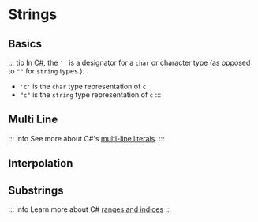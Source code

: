 <script setup>
import CodeSplitter from '../../components/CodeSplitter.vue'
</script>

# Strings

## Basics

<CodeSplitter>
  <template #left>

```ts
let name = "Steve";
let name: string = "Steve";
```

  </template>
  <template #right>

```csharp
var name = "Steve";
string name = "Steve";
```

  </template>
</CodeSplitter>

::: tip
In C#, the `''` is a designator for a `char` or character type (as opposed to `""` for `string` types.).
-  `'c'` is the `char` type representation of `c`
-  `"c"` is the `string` type representation of `c`
:::

## Multi Line

<CodeSplitter>
  <template #left>

```ts
let html = `
  <div>
    <p>Hello!</p>
  </div>
`;
```

  </template>
  <template #right>

```csharp
var html = """
  <div>
    <p>Hello!</p>
  </div>
  """; // Note the left alignment.
```

  </template>
</CodeSplitter>

::: info
See more about C#'s [multi-line literals](https://learn.microsoft.com/en-us/dotnet/csharp/language-reference/tokens/raw-string).
:::

## Interpolation

<CodeSplitter>
  <template #left>

```ts
let name = `${first} ${last}`;

let html = `
  <div>
    <p>${greeting}</p>
  </div>
`;
```

  </template>
  <template #right>

```csharp
var name = $"{first} {last}";

var html = $"""
  <div>
    <p>{greeting}</p>
  </div>
  """;
```

  </template>
</CodeSplitter>

## Substrings

<CodeSplitter>
  <template #left>

```ts
let name = "Juan";
let a = name.slice(0, 1) // J
let b = name.slice(0, 1) // J
let c = name.slice(-2, -1) // a
let d = name.slice(-2) // an
let e = name.slice(1,-2) // u
```

  </template>
  <template #right>

```csharp
var name = "Juan";
var a = name[0..1]; // J
var b = name[..1]; // J
var c = name[^2]; // a
var d = name[^2..]; // an
var e = name[1..^2]; // u
```

  </template>
</CodeSplitter>

::: info
Learn more about C# [ranges and indices](https://learn.microsoft.com/en-us/dotnet/csharp/tutorials/ranges-indexes)
:::
